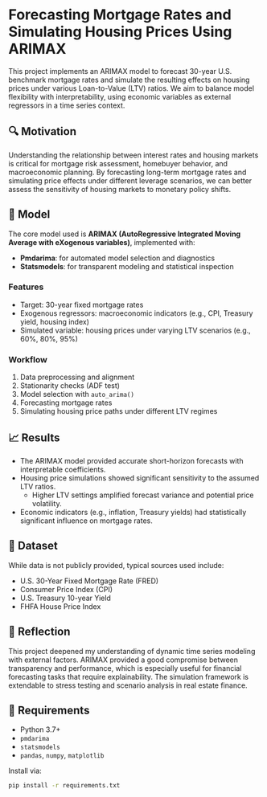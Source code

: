 # Forecasting Mortgage Rates and Simulating Housing Prices Using ARIMAX

This project implements an ARIMAX model to forecast 30-year U.S. benchmark mortgage rates and simulate the resulting effects on housing prices under various Loan-to-Value (LTV) ratios. We aim to balance model flexibility with interpretability, using economic variables as external regressors in a time series context.

## 🔍 Motivation

Understanding the relationship between interest rates and housing markets is critical for mortgage risk assessment, homebuyer behavior, and macroeconomic planning. By forecasting long-term mortgage rates and simulating price effects under different leverage scenarios, we can better assess the sensitivity of housing markets to monetary policy shifts.

## 🧠 Model

The core model used is **ARIMAX (AutoRegressive Integrated Moving Average with eXogenous variables)**, implemented with:

- **Pmdarima**: for automated model selection and diagnostics
- **Statsmodels**: for transparent modeling and statistical inspection

### Features

- Target: 30-year fixed mortgage rates
- Exogenous regressors: macroeconomic indicators (e.g., CPI, Treasury yield, housing index)
- Simulated variable: housing prices under varying LTV scenarios (e.g., 60%, 80%, 95%)

### Workflow

1. Data preprocessing and alignment
2. Stationarity checks (ADF test)
3. Model selection with `auto_arima()`
4. Forecasting mortgage rates
5. Simulating housing price paths under different LTV regimes

## 📈 Results

- The ARIMAX model provided accurate short-horizon forecasts with interpretable coefficients.
- Housing price simulations showed significant sensitivity to the assumed LTV ratios.
  - Higher LTV settings amplified forecast variance and potential price volatility.
- Economic indicators (e.g., inflation, Treasury yields) had statistically significant influence on mortgage rates.

## 🧩 Dataset

While data is not publicly provided, typical sources used include:

- U.S. 30-Year Fixed Mortgage Rate (FRED)
- Consumer Price Index (CPI)
- U.S. Treasury 10-year Yield
- FHFA House Price Index

## 🧠 Reflection

This project deepened my understanding of dynamic time series modeling with external factors. ARIMAX provided a good compromise between transparency and performance, which is especially useful for financial forecasting tasks that require explainability. The simulation framework is extendable to stress testing and scenario analysis in real estate finance.

## 📌 Requirements

- Python 3.7+
- `pmdarima`
- `statsmodels`
- `pandas`, `numpy`, `matplotlib`

Install via:

```bash
pip install -r requirements.txt
